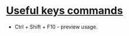 # [Useful keys commands](https://code.visualstudio.com/docs/editor/editingevolved)

* Ctrl + Shift + F10 - preview usage.
